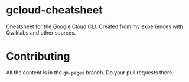 # gcloud-cheatsheet
Cheatsheet for the Google Cloud CLI. Created from my experiences with Qwiklabs and other sources.

# Contributing
All the content is in the `gh-pages` branch. Do your pull requests there.
